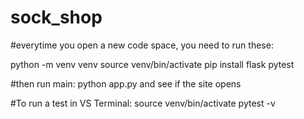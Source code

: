 # sock_shop

#everytime you open a new code space, you need to run these:

python -m venv venv
source venv/bin/activate
pip install flask pytest

#then run main:
python app.py and see if the site opens

#To run a test in VS Terminal:
source venv/bin/activate
pytest -v

